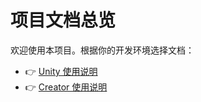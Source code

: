 # 项目文档总览

欢迎使用本项目。根据你的开发环境选择文档：

- 👉 [Unity 使用说明](README_UNITY.md)
- 👉 [Creator 使用说明](README_CREATOR.md)